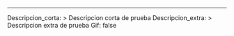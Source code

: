 ---
Descripcion_corta: >
  Descripcion corta de prueba
Descripcion_extra: >
  Descripcion extra de prueba
Gif:
  false
